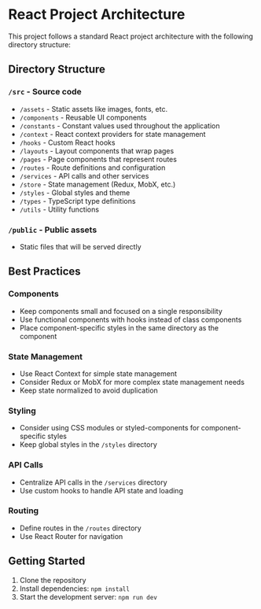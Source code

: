 # React Project Architecture

This project follows a standard React project architecture with the following directory structure:

## Directory Structure

### `/src` - Source code
- `/assets` - Static assets like images, fonts, etc.
- `/components` - Reusable UI components
- `/constants` - Constant values used throughout the application
- `/context` - React context providers for state management
- `/hooks` - Custom React hooks
- `/layouts` - Layout components that wrap pages
- `/pages` - Page components that represent routes
- `/routes` - Route definitions and configuration
- `/services` - API calls and other services
- `/store` - State management (Redux, MobX, etc.)
- `/styles` - Global styles and theme
- `/types` - TypeScript type definitions
- `/utils` - Utility functions

### `/public` - Public assets
- Static files that will be served directly

## Best Practices

### Components
- Keep components small and focused on a single responsibility
- Use functional components with hooks instead of class components
- Place component-specific styles in the same directory as the component

### State Management
- Use React Context for simple state management
- Consider Redux or MobX for more complex state management needs
- Keep state normalized to avoid duplication

### Styling
- Consider using CSS modules or styled-components for component-specific styles
- Keep global styles in the `/styles` directory

### API Calls
- Centralize API calls in the `/services` directory
- Use custom hooks to handle API state and loading

### Routing
- Define routes in the `/routes` directory
- Use React Router for navigation

## Getting Started

1. Clone the repository
2. Install dependencies: `npm install`
3. Start the development server: `npm run dev`